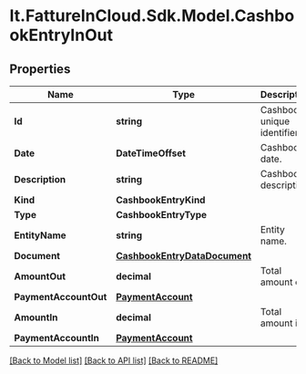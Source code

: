# It.FattureInCloud.Sdk.Model.CashbookEntryInOut

## Properties

Name | Type | Description | Notes
------------ | ------------- | ------------- | -------------
**Id** | **string** | Cashbook unique identifier. | [optional] 
**Date** | **DateTimeOffset** | Cashbook date. | [optional] 
**Description** | **string** | Cashbook description. | [optional] 
**Kind** | **CashbookEntryKind** |  | [optional] 
**Type** | **CashbookEntryType** |  | [optional] 
**EntityName** | **string** | Entity name. | [optional] 
**Document** | [**CashbookEntryDataDocument**](CashbookEntryDataDocument.md) |  | [optional] 
**AmountOut** | **decimal** | Total amount out. | [optional] 
**PaymentAccountOut** | [**PaymentAccount**](PaymentAccount.md) |  | [optional] 
**AmountIn** | **decimal** | Total amount in. | [optional] 
**PaymentAccountIn** | [**PaymentAccount**](PaymentAccount.md) |  | [optional] 

[[Back to Model list]](../README.md#documentation-for-models) [[Back to API list]](../README.md#documentation-for-api-endpoints) [[Back to README]](../README.md)

